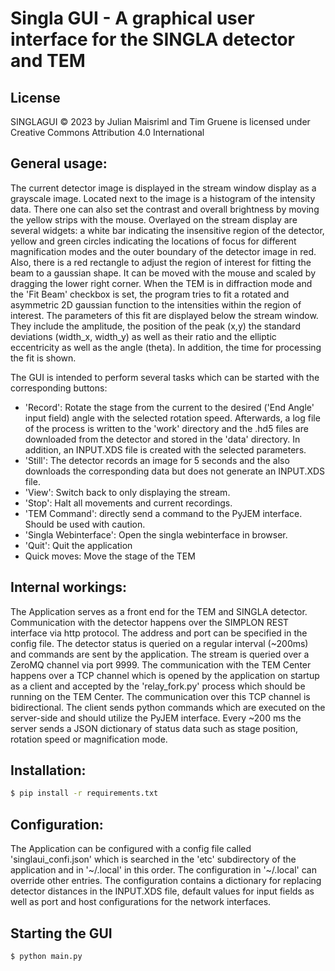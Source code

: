# Singla GUI - A graphical user interface for the SINGLA detector and TEM
## License
SINGLAGUI © 2023 by Julian Maisriml and Tim Gruene is licensed under Creative Commons Attribution 4.0 International 
 
## General usage:
The current detector image is displayed in the stream window display as a grayscale image. Located next to the image is
a histogram of the intensity data. There one can also set the contrast and overall brightness by moving the yellow
strips with the mouse.
Overlayed on the stream display are several widgets: a white bar indicating the insensitive region of the detector,
yellow and green circles indicating the locations of focus for different magnification modes and the outer boundary of
the detector image in red. Also, there is a red rectangle to adjust the region of interest for fitting the beam to a
gaussian shape. It can be moved with the mouse and scaled by dragging the lower right corner.
When the TEM is in diffraction mode and the 'Fit Beam' checkbox is set, the program tries to fit a rotated and
asymmetric 2D gaussian function to the intensities within the region of interest. The parameters of this fit are
displayed below the stream window. They include the amplitude, the position of the peak (x,y) the standard deviations
(width_x, width_y) as well as their ratio and the elliptic eccentricity as well as the angle (theta). In addition, the
time for processing the fit is shown.

The GUI is intended to perform several tasks which can be started with the corresponding buttons:
- 'Record':              Rotate the stage from the current to the desired ('End Angle' input field) angle with the
                         selected rotation speed. Afterwards, a log file of the process is written to the 'work'
                         directory and the .hd5 files are downloaded from the detector and stored in the 'data'
                         directory. In addition, an INPUT.XDS file is created with the selected parameters.
- 'Still':               The detector records an image for 5 seconds and the also downloads the corresponding data but
                         does not generate an INPUT.XDS file.
- 'View':                Switch back to only displaying the stream.
- 'Stop':                Halt all movements and current recordings.
- 'TEM Command':         directly send a command to the PyJEM interface. Should be used with caution.
- 'Singla Webinterface': Open the singla webinterface in browser.
- 'Quit':                Quit the application
-  Quick moves:          Move the stage of the TEM

## Internal workings:
The Application serves as a front end for the TEM and SINGLA detector. Communication with the detector happens over the
SIMPLON REST interface via http protocol. The address and port can be specified in the config file. The detector status
is queried on a regular interval (~200ms) and commands are sent by the application.
The stream is queried over a ZeroMQ channel via port 9999.
The communication with the TEM Center happens over a TCP channel which is opened by the application on startup as a
client and accepted by the 'relay_fork.py' process which should be running on the TEM Center. The communication over
this TCP channel is bidirectional. The client sends python commands which are executed on the server-side and should
utilize the PyJEM interface. Every ~200 ms the server sends a JSON dictionary of status data such as stage position,
rotation speed or magnification mode.

## Installation:
```bash
$ pip install -r requirements.txt
```

## Configuration:
The Application can be configured with a config file called 'singlaui_confi.json' which is searched in the 'etc'
subdirectory of the application and in '~/.local' in this order. The configuration in '~/.local' can override other
entries. The configuration contains a dictionary for replacing detector distances in the INPUT.XDS file, default values
for input fields as well as port and host configurations for the network interfaces.

## Starting the GUI
```bash
$ python main.py
```
